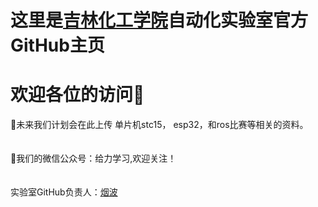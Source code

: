 # 这里是[吉林化工学院](http://www.jlict.edu.cn/)自动化实验室官方GitHub主页
# 欢迎各位的访问👏

📂未来我们计划会在此上传 单片机stc15， esp32，和ros比赛等相关的资料。
<br>
<br>
<br>
📧我们的微信公众号：给力学习,欢迎关注！
<br>
<br>
<br>
实验室GitHub负责人：[烟波](http://www.github.com/yanboishere)
